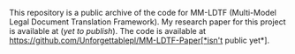 This repository is a public archive of the code for MM-LDTF (Multi-Model Legal Document Translation Framework). My research paper for this project is available at (*yet to publish*). The code is available at https://github.com/Unforgettablepl/MM-LDTF-Paper[*isn't public yet*].
